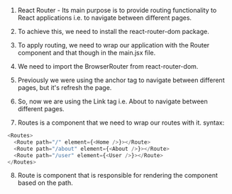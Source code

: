 1. React Router - Its main purpose is to provide routing functionality to React applications i.e. to navigate between different pages.

2. To achieve this, we need to install the react-router-dom package.

3. To apply routing, we need to wrap our application with the Router component and that though in the main.jsx file.

4. We need to import the BrowserRouter from react-router-dom.

5. Previously we were using the anchor tag to navigate between different pages, but it's refresh the page.

6. So, now we are using the Link tag i.e. <Link to="/about">About</Link> to navigate between different pages.

7. Routes is a component that we need to wrap our routes with it.
   syntax:

```javascript
<Routes>
  <Route path="/" element={<Home />}></Route>
  <Route path="/about" element={<About />}></Route>
  <Route path="/user" element={<User />}></Route>
</Routes>
```

8. Route is component that is responsible for rendering the component based on the path.
